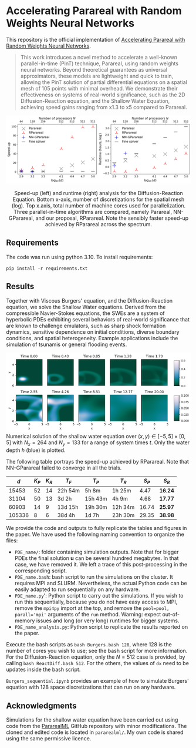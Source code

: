 # Accelerating Parareal with Random Weights Neural Networks

This repository is the official implementation of [Accelerating Parareal with Random Weights Neural Networks](). 

>This work introduces a novel method to accelerate a well-known parallel-in-time (PinT) technique, Parareal, using random weights neural networks. Beyond theoretical guarantees as universal approximators, these models are lightweight and quick to train, allowing the PinT solution of partial differential equations on a spatial mesh of 105 points with minimal overhead. We demonstrate their effectiveness on systems of real-world significance, such as the 2D Diffusion-Reaction equation, and the Shallow Water Equation, achieving speed gains ranging from x1.3 to x5 compared to Parareal.
<p align="center">

  <img  src="img/diffreact_speedup_w_time.png" title="Diffusion-Reaction Equation">
  <p align="center"> Speed-up (left) and runtime (right) analysis for the Diffusion-Reaction Equation. Bottom x-axis, number of discretizations for the spatial mesh (log). Top x.axis, total number of machine cores used for parallelization. Three parallel-in-time algorithms are compared, namely Parareal, NN-GParareal, and our proposal, RParareal. Note the sensibly faster speed-up achieved by RParareal across the spectrum.</p>
</p>

## Requirements

The code was run using python 3.10. To install requirements:

```setup
pip install -r requirements.txt
```


## Results

Together with Viscous Burgers' equation, and the Diffusion-Reaction equation, we solve the Shallow Water equations. Derived from the compressible Navier-Stokes equations, the SWEs are a system of hyperbolic PDEs exhibiting several behaviors of real-world significance that are known to challenge emulators, such as sharp shock formation dynamics, sensitive dependence on initial conditions, diverse boundary conditions, and spatial heterogeneity. Example applications include the simulation of tsunamis or general flooding events.

![Shallow Water Equations evolution](img/swe_system_evolution.png)
Numerical solution of the shallow water equation over $(x,y) \in [-5,5]\times[0,5]$ with $N_x=264$ and $N_y=133$ for a range of system times $t$. Only the water depth $h$ (blue) is plotted.

The following table portrays the speed-up achieved by RParareal. Note that NN-GParareal failed to converge in all the trials.
<div align="center">

| **$d$**  | **$K_P$** | **$K_R$** | **$T_F$** | **$T_P$** | **$T_R$** | **$S_P$** | **$S_R$**      |
|----------|-------|-------|---------|---------|---------|-------|----------------|
| 15453 | 52    | 14    | 22h 54m | 5h 8m   | 1h 25m  | 4.47  | $\textbf{16.24}$ |
| 31104 | 50    | 13    | 3d 2h   | 15h 43m | 4h 9m   | 4.68  | $\textbf{17.77}$ |
| 60903 | 14    | 9     | 13d 15h | 19h 30m | 12h 34m | 16.74 | $\textbf{25.97}$ |
| 105336 | 8     | 6     | 38d 4h  | 1d 7h   | 23h 30m | 29.35 | $\textbf{38.98}$ |

</div>

We provide the code and outputs to fully replicate the tables and figures in the paper. We have used the following naming convention to organize the files:
- `PDE_name/`: folder containing simulation outputs. Note that for bigger PDEs the final solution $\boldsymbol{u}$ can be several hundred megabytes. In that case, we have removed it. We left a trace of this post-processing in the corresponding script.
- `PDE_name.bash`: bash script to run the simulations on the cluster. It requires MPI and SLURM. Nevertheless, the actual Python code can be easily adapted to run sequentially on any hardware.
- `PDE_name.py`': Python script to carry out the simulations. If you wish to run this sequentially, because you do not have easy access to MPI, remove the `mpi4py` import at the top, and remove the `pool=pool, parall='mpi'` arguments of the `run` method. Warning: expect out-of-memory issues and long (or very long) runtimes for bigger systems.
- `PDE_name_analysis.py`: Python script to replicate the results reported on the paper.

Execute the bash scripts as `bash Burgers.bash 128`, where 128 is the number of cores you wish to use; see the bash script for more information. For the Diffusion-Reaction equation, only the $N=512$ case is provided, by calling `bash ReactDiff.bash 512`. For the others, the values of `dx` need to be updates inside the bash script.

`Burgers_sequential.ipynb` provides an example of how to simulate Burgers' equation with 128 space discretizations that can run on any hardware. 


## Acknowledgments

Simulations for the shallow water equation have been carried out using code from the [PararealML](https://github.com/ViktorC/PararealML) GitHub repository with minor modifications. The cloned and edited code is located in `pararealml/`. My own code is shared using the same permissive licence.

